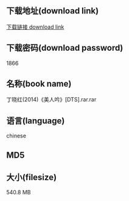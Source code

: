 ## 下载地址(download link)
[下载链接 download link](https://voluble-croquembouche-d321dc.netlify.app/?s=%E4%B8%81%E6%99%93%E7%BA%A2%282014%29%E3%80%8A%E7%BE%8E%E4%BA%BA%E5%90%9F%E3%80%8B%5BDTS%5D.rar)

## 下载密码(download password)
1866

## 名称(book name)
丁晓红(2014)《美人吟》[DTS].rar.rar

## 语言(language)
chinese

## MD5


## 大小(filesize)
540.8 MB
